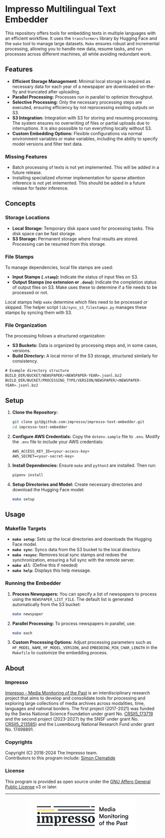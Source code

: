 # Impresso Multilingual Text Embedder

This repository offers tools for embedding texts in multiple languages with an efficient workflow. It uses the `transformers` library by Hugging Face and the `make` tool to manage large datasets. `Make` ensures robust and incremental processing, allowing you to handle new data, resume tasks, and run processes across different machines, all while avoiding redundant work.

## Features

- **Efficient Storage Management:** Minimal local storage is required as necessary data for each year of a newspaper are downloaded on-the-fly and truncated after uploading.
- **Parallel Processing:** Processes run in parallel to optimize throughput.
- **Selective Processing:** Only the necessary processing steps are executed, ensuring efficiency by not reprocessing existing outputs on S3.
- **S3 Integration:** Integration with S3 for storing and resuming processing. The
  system ensures no overwriting of files or partial uploads due to interruptions. It is
  also posssible to run everything locally without S3.
- **Custom Embedding Options:** Flexible configurations via normal environment variables or make variables, including the ability to specify model versions and filter text data.

### Missing Features

- Batch processing of texts is not yet implemented. This will be added in a future
  release.
- Installing specialized xformer implementation for sparse attention inference is not yet
  imlemented. This shoulld be added in a future release for faster inference.

## Concepts

### Storage Locations

- **Local Storage:** Temporary disk space used for processing tasks. This disk space can
  be fast storage.
- **S3 Storage:** Permanent storage where final results are stored. Processing can be resumed from this storage.

### File Stamps

To manage dependencies, local file stamps are used:

- **Input Stamps (`.stamp`):** Indicate the status of input files on S3.
- **Output Stamps (no extension or `.done`):** Indicate the completion status of output
  files on S3. Make uses these to determine if a file needs to be processed or not.

Local stamps help `make` determine which files need to be processed or skipped. The helper script `lib/sync_s3_filestamps.py` manages these stamps by syncing them with S3.

### File Organization

The processing follows a structured organization:

- **S3 Buckets:** Data is organized by processing steps and, in some cases, versions.
- **Build Directory:** A local mirror of the S3 storage, structured similarly for consistency.

```plaintext
# Example directory structure
BUILD_DIR/BUCKET/NEWSPAPER/<NEWSPAPER-YEAR>.jsonl.bz2
BUILD_DIR/BUCKET/PROCESSING_TYPE/VERSION/NEWSPAPER/<NEWSPAPER-YEAR>.jsonl.bz2
```

## Setup

1. **Clone the Repository:**

   ```bash
   git clone git@github.com:impresso/impresso-text-embedder.git
   cd impresso-text-embedder
   ```

2. **Configure AWS Credentials:**
   Copy the `dotenv.sample` file to `.env`. Modify the `.env` file to include your AWS credentials:

   ```plaintext
   AWS_ACCESS_KEY_ID=<your-access-key>
   AWS_SECRET=<your-secret-key>
   ```

3. **Install Dependencies:**
   Ensure `make` and `python3` are installed. Then run:

   ```bash
   pipenv install
   ```

4. **Setup Directories and Model:**
   Create necessary directories and download the Hugging Face model:
   ```bash
   make setup
   ```

## Usage

### Makefile Targets

- **`make setup`**: Sets up the local directories and downloads the Hugging Face model.
- **`make sync`**: Syncs data from the S3 bucket to the local directory.
- **`make resync`**: Removes local sync stamps and redoes the synchronization, ensuring a full sync with the remote server.
- **`make all`**: (Define this if needed)
- **`make help`**: Displays this help message.

### Running the Embedder

1. **Process Newspapers:**
   You can specify a list of newspapers to process using the `NEWSPAPER_LIST_FILE`. The default list is generated automatically from the S3 bucket:

   ```bash
   make newspaper
   ```

2. **Parallel Processing:**
   To process newspapers in parallel, use:

   ```bash
   make each
   ```

3. **Custom Processing Options:**
   Adjust processing parameters such as `HF_MODEL_NAME`, `HF_MODEL_VERSION`, and `EMBEDDING_MIN_CHAR_LENGTH` in the `Makefile` to customize the embedding process.

## About

### Impresso

[Impresso - Media Monitoring of the Past](https://impresso-project.ch) is an
interdisciplinary research project that aims to develop and consolidate tools for
processing and exploring large collections of media archives across modalities, time,
languages and national borders. The first project (2017-2021) was funded by the Swiss
National Science Foundation under grant
No. [CRSII5_173719](http://p3.snf.ch/project-173719) and the second project (2023-2027)
by the SNSF under grant No. [CRSII5_213585](https://data.snf.ch/grants/grant/213585))
and the Luxembourg National Research Fund under grant No. 17498891.

### Copyrights

Copyright (C) 2018-2024 The Impresso team.  
Contributors to this program include: [Simon Clematide](https://github.com/simon-clematide)

### License

This program is provided as open source under
the [GNU Affero General Public License](https://github.com/impresso/impresso-pyindexation/blob/master/LICENSE)
v3 or later.

---

<p align="center">
  <img src="https://github.com/impresso/impresso.github.io/blob/master/assets/images/3x1--Yellow-Impresso-Black-on-White--transparent.png?raw=true" width="350" alt="Impresso Project Logo"/>
</p>
